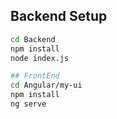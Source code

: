 ## Backend Setup

```bash
cd Backend
npm install
node index.js

## FrontEnd
cd Angular/my-ui
npm install
ng serve